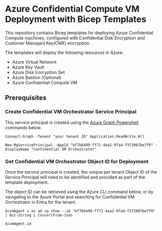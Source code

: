 # Azure Confidential Compute VM Deployment with Bicep Templates

This repository contains Bicep templates for deploying Azure Confidential Compute machines, configured with Confidential Disk Encryption and Customer Managed Key(CMK) encryption.

The templates will deploy the following resources in Azure:
- Azure Virtual Network 
- Azure Key Vault
- Azure Disk Encryption Set
- Azure Bastion (Optional)
- Azure Confidential Compute VM 

## Prerequisites

### Create Confidential VM Orchestrator Service Principal
This service principal is created using the [Azure Graph Powershell](https://learn.microsoft.com/powershell/microsoftgraph/overview?view=graph-powershell-1.0) commands below.

`Connect-Graph -Tenant "your tenant ID" Application.ReadWrite.All`

`New-MgServicePrincipal -AppId "bf7b6499-ff71-4aa2-97a4-f372087be7f0" -DisplayName "Confidential VM Orchestrator"`

### Get Confidential VM Orchestrator Object ID for Deployment
Once the service principal is created, the unique per tenant Object ID of the Service Principal will need to be identified and provided as part of the template deployment. 

The object ID can be retrieved using the Azure CLI command below, or by navigating to the Azure Portal and searching for Confidential VM Orchestrator in Entra for the tenant. 

`$cvmAgent = az ad sp show --id "bf7b6499-ff71-4aa2-97a4-f372087be7f0" | Out-String | ConvertFrom-Json`

`$cvmAgent.id`